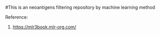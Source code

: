 #This is an neoantigens filtering repository by machine learning method

Reference:
1. https://mlr3book.mlr-org.com/